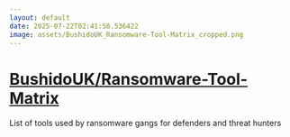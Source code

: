 ```yaml
---
layout: default
date: 2025-07-22T02:41:58.536422
image: assets/BushidoUK_Ransomware-Tool-Matrix_cropped.png
---
```


# [BushidoUK/Ransomware-Tool-Matrix](https://github.com/BushidoUK/Ransomware-Tool-Matrix)

List of tools used by ransomware gangs for defenders and threat hunters
